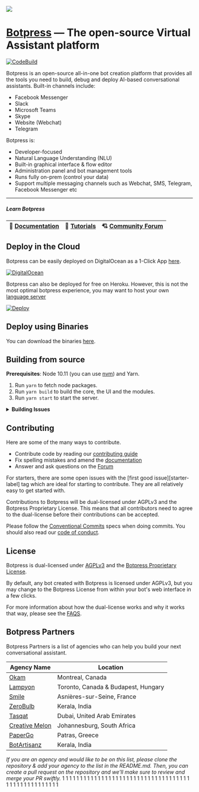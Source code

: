 <a href='https://botpress.com/?utm_source=github&utm_medium=organic&utm_campaign=botpress_repo&utm_term=readme'><img src='.github/assets/train_bar.gif'></a>

# [Botpress](https://botpress.com/?utm_source=github&utm_medium=organic&utm_campaign=botpress_repo&utm_term=readme) — The open-source Virtual Assistant platform

[![CodeBuild](https://codebuild.us-east-1.amazonaws.com/badges?uuid=eyJlbmNyeXB0ZWREYXRhIjoiNTZoU0wzRmRQd29iWTFqVjliUzlvN0gzUUtoN25QVHlHMUhWYkZCWHpPQ3ZKQzFOMFh6Wm5EcHkxQW5SUmJuTFpLSDJXdURDVzNtRjM5d1BaU2pNUHhJPSIsIml2UGFyYW1ldGVyU3BlYyI6Iitoa0RBM091SnlXNTJwK2MiLCJtYXRlcmlhbFNldFNlcmlhbCI6MX0%3D&branch=master)](https://console.aws.amazon.com/codesuite/codebuild/projects/botpress-ce-tests/history?region=us-east-1)

Botpress is an open-source all-in-one bot creation platform that provides all the tools you need to build, debug and deploy AI-based conversational assistants. Built-in channels include:

- Facebook Messenger
- Slack
- Microsoft Teams
- Skype
- Website (Webchat)
- Telegram

Botpress is:

- Developer-focused
- Natural Language Understanding (NLU)
- Built-in graphical interface & flow editor
- Administration panel and bot management tools
- Runs fully on-prem (control your data)
- Support multiple messaging channels such as Webchat, SMS, Telegram, Facebook Messenger etc

---

##### Learn Botpress

| 📖 [**Documentation**](https://botpress.com/docs) | 🍿 [**Tutorials**](https://www.youtube.com/c/botpress) | 💘 [**Community Forum**](https://forum.botpress.com) |
| ------------------------------------------------- | ------------------------------------------------------ | ---------------------------------------------------- |


## Deploy in the Cloud

Botpress can be easily deployed on DigitalOcean as a 1-Click App [here](https://marketplace.digitalocean.com/apps/botpress).

[![DigitalOcean](.github/do_button.svg)](https://marketplace.digitalocean.com/apps/botpress)

Botpress can also be deployed for free on Heroku. However, this is not the most optimal botpress experience, you may want to host your own [language server](https://botpress.com/docs/advanced/hosting#running-your-own-language-server)

[![Deploy](https://www.herokucdn.com/deploy/button.svg)](https://heroku.com/deploy)

## Deploy using Binaries

You can download the binaries [here](https://botpress.com/download?utm_source=github&utm_medium=organic&utm_campaign=botpress_repo&utm_term=readme).

## Building from source

**Prerequisites**: Node 10.11 (you can use [nvm](https://github.com/creationix/nvm)) and Yarn.

1. Run `yarn` to fetch node packages.
1. Run `yarn build` to build the core, the UI and the modules.
1. Run `yarn start` to start the server.

<details><summary><strong>Building Issues</strong></summary>
<p>

If you encounter errors when building modules (timeout, random errors, etc), try the following:

1. Go in each module folder and type `yarn && yarn build`

</p>
</details>

## Contributing

Here are some of the many ways to contribute.

- Contribute code by reading our [contributing guide](/.github/CONTRIBUTING.md)
- Fix spelling mistakes and amend the [documentation](/docs/guide/docs)
- Answer and ask questions on the [Forum](https://forum.botpress.com/)

For starters, there are some open issues with the [first good issue][starter-label] tag which are ideal for starting to contribute. They are all relatively easy to get started with.

Contributions to Botpress will be dual-licensed under AGPLv3 and the Botpress Proprietary License. This means that all contributors need to agree to the dual-license before their contributions can be accepted.

Please follow the [Conventional Commits](https://conventionalcommits.org/) specs when doing commits. You should also read our [code of conduct](/.github/CODE_OF_CONDUCT.md).

## License

Botpress is dual-licensed under [AGPLv3](/licenses/LICENSE_AGPL3) and the [Botpress Proprietary License](/licenses/LICENSE_BOTPRESS).

By default, any bot created with Botpress is licensed under AGPLv3, but you may change to the Botpress License from within your bot's web interface in a few clicks.

For more information about how the dual-license works and why it works that way, please see the <a href="https://botpress.com/faq">FAQS</a>.

## Botpress Partners

Botpress Partners is a list of agencies who can help you build your next conversational assistant.

| Agency Name                                   | Location                            |
| --------------------------------------------- | ----------------------------------- |
| [Okam](https://okam.ca/)                      | Montreal, Canada                    |
| [Lampyon](https://www.lampyon.com/)           | Toronto, Canada & Budapest, Hungary |
| [Smile](https://www.smile.eu)                 | Asnières-sur-Seine, France          |
| [ZeroBulb](https://www.zerobulb.com)          | Kerala, India                       |
| [Tasqat](https://www.tasqat.com)              | Dubai, United Arab Emirates         |
| [Creative Melon](https://creativemelon.co.za) | Johannesburg, South Africa          |
| [PaperGo](https://www.papergo.io)             | Patras, Greece                      |
| [BotArtisanz](http://botartisanz.com/)        | Kerala, India                       |

_If you are an agency and would like to be on this list, please clone the repository & add your agency to the list in the README.md. Then, you can create a pull request on the repository and we'll make sure to review and merge your PR swiftly._
1
1
1
1
1
1
1
1
1
1
1
1
1
1
1
1
1
1
1
1
1
1
1
1
1
1
1
1
1
1
1
1
1
1
1
1
1
1
1
1
1
1
1
1
1
1
1
1
1
1
1
